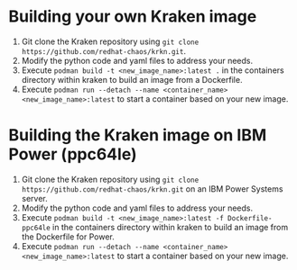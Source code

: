 # Building your own Kraken image

1. Git clone the Kraken repository using `git clone https://github.com/redhat-chaos/krkn.git`.
2. Modify the python code and yaml files to address your needs.
3. Execute `podman build -t <new_image_name>:latest .` in the containers directory within kraken to build an image from a Dockerfile.
4. Execute `podman run --detach --name <container_name> <new_image_name>:latest` to start a container based on your new image.

# Building the Kraken image on IBM Power (ppc64le)

1. Git clone the Kraken repository using `git clone https://github.com/redhat-chaos/krkn.git` on an IBM Power Systems server.
2. Modify the python code and yaml files to address your needs.
3. Execute `podman build -t <new_image_name>:latest -f Dockerfile-ppc64le` in the containers directory within kraken to build an image from the Dockerfile for Power.
4. Execute `podman run --detach --name <container_name> <new_image_name>:latest` to start a container based on your new image.
